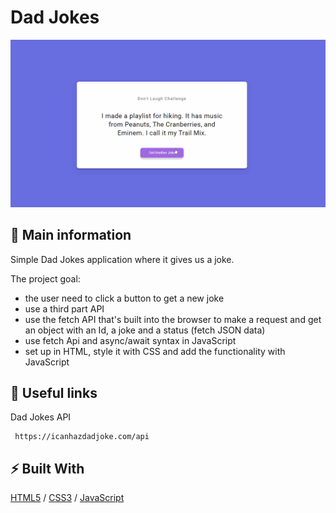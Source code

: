 # Dad Jokes 

![cover](./assets/joke.gif)

## 🦉 Main information

Simple Dad Jokes application where it gives us a joke.

The project goal:
- the user need to click a button to get a new joke
- use a third part API 
- use the fetch API that's built into the browser to make a request and get an object with an Id, a joke and a status (fetch JSON data)
- use fetch Api and async/await syntax in JavaScript
- set up in HTML, style it with CSS and add the functionality with JavaScript

## 🦊 Useful links 

Dad Jokes API

```
 https://icanhazdadjoke.com/api
```

## ⚡ Built With
[HTML5](https://www.w3schools.com/html/) / [CSS3](https://www.w3schools.com/css/) / [JavaScript](https://www.w3schools.com/js/)
